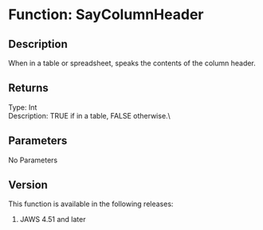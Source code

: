 # Function: SayColumnHeader

## Description

When in a table or spreadsheet, speaks the contents of the column
header.

## Returns

Type: Int\
Description: TRUE if in a table, FALSE otherwise.\

## Parameters

No Parameters

## Version

This function is available in the following releases:

1.  JAWS 4.51 and later

